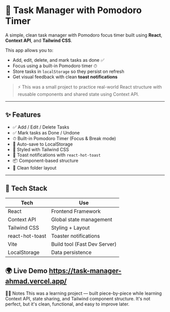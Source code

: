 # 📝 Task Manager with Pomodoro Timer

A simple, clean task manager with Pomodoro focus timer built using **React**, **Context API**, and **Tailwind CSS**.

This app allows you to:
- Add, edit, delete, and mark tasks as done ✅
- Focus using a built-in Pomodoro timer ⏱
- Store tasks in `localStorage` so they persist on refresh
- Get visual feedback with clean **toast notifications**

> ⚡ This was a small project to practice real-world React structure with reusable components and shared state using Context API.

---

## ✨ Features

- ✅ Add / Edit / Delete Tasks
- ✅ Mark tasks as Done / Undone
- ⏱ Built-in Pomodoro Timer (Focus & Break mode)
- 💾 Auto-save to LocalStorage
- 🎨 Styled with Tailwind CSS
- 🔔 Toast notifications with `react-hot-toast`
- 📦 Component-based structure
- 📁 Clean folder layout

---

## 🚀 Tech Stack

| Tech               | Use                                |
|--------------------|-------------------------------------|
| React              | Frontend Framework                  |
| Context API        | Global state management             |
| Tailwind CSS       | Styling + Layout                    |
| react-hot-toast    | Toaster notifications               |
| Vite               | Build tool (Fast Dev Server)        |
| LocalStorage       | Data persistence                    |


🌍 Live Demo
https://task-manager-ahmad.vercel.app/
---

🙋‍♂️ Notes
This was a learning project — built piece-by-piece while learning Context API, state sharing, and Tailwind component structure.
It's not perfect, but it's clean, functional, and easy to improve later.

